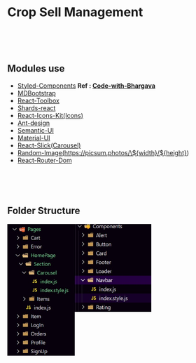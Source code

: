 # Crop Sell Management

<br/>
<br/>
<br/>


## Modules use

* <a href="https://styled-components.com/docs">Styled-Components</a> <b>Ref : <a href="https://www.youtube.com/playlist?list=PLrFj9Rc7YqyzSavcAqXC_hSoGPcIRI_1q">Code-with-Bhargava</a></b>
* <a href = "https://mdbootstrap.com/docs/">MDBootstrap</a>
* <a href = "http://react-toolbox.io/#/components">React-Toolbox </a>
* <a href = "https://designrevision.com/docs/shards-react/getting-started">Shards-react</a>
* <a href = "https://react-icons-kit.vercel.app/">React-Icons-Kit(Icons)</a>
* <a href = "https://ant.design/components/overview/">Ant-design</a>
* <a href= "https://react.semantic-ui.com/">Semantic-UI</a>
* <a href = "https://material-ui.com/getting-started/usage/">Material-UI</a>
* <a href = "https://react-slick.neostack.com/">React-Slick(Carousel)</a>
* <a href = "https://picsum.photos/">Random-Image(https://picsum.photos/\${width}/${height})</a>
* <a href = "https://reactrouter.com/web/guides/quick-start">React-Router-Dom</a>
  


<br/>
<br/>
<br/>

## Folder Structure
<div style="display : flex">
<img src="./.readme/img/page.jpg" height="300">
<img src="./.readme/img/components.jpg"  width= "175" height="200">
</div>

